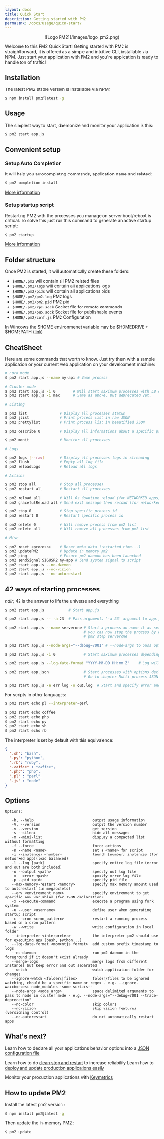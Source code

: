 ```yaml
---
layout: docs
title: Quick Start
description: Getting started with PM2
permalink: /docs/usage/quick-start/
---
```


<center>![Logo PM2](/images/logo_pm2.png)</center>

Welcome to this PM2 Quick Start! Getting started with PM2 is straightforward, it is offered as a simple and intuitive CLI, installable via NPM. Just start your application with PM2 and you're application is ready to handle ton of traffic!

## Installation

The latest PM2 stable version is installable via NPM:

```bash
$ npm install pm2@latest -g
```

## Usage

The simplest way to start, daemonize and monitor your application is this:

```bash
$ pm2 start app.js
```

## Convenient setup

### Setup Auto Completion

It will help you autocompleting commands, application name and related:

```bash
$ pm2 completion install
```

[More information](/docs/usage/auto-completion/)

### Setup startup script

Restarting PM2 with the processes you manage on server boot/reboot is critical. To solve this just run this command to generate an active startup script:

```bash
$ pm2 startup
```

[More information](/docs/usage/startup/)

## Folder structure

Once PM2 is started, it will automatically create these folders:

- `$HOME/.pm2` will contain all PM2 related files
- `$HOME/.pm2/logs` will contain all applications logs
- `$HOME/.pm2/pids` will contain all applications pids
- `$HOME/.pm2/pm2.log` PM2 logs
- `$HOME/.pm2/pm2.pid` PM2 pid
- `$HOME/.pm2/rpc.sock` Socket file for remote commands
- `$HOME/.pm2/pub.sock` Socket file for publishable events
- `$HOME/.pm2/conf.js` PM2 Configuration

In Windows the $HOME environmenet variable may be $HOMEDRIVE + $HOMEPATH ([link](https://github.com/Unitech/pm2/blob/master/constants.js#L16))

## CheatSheet

Here are some commands that worth to know. Just try them with a sample application or your current web application on your development machine:

```bash
# Fork mode
$ pm2 start app.js --name my-api # Name process

# Cluster mode
$ pm2 start app.js -i 0        # Will start maximum processes with LB depending on available CPUs
$ pm2 start app.js -i max      # Same as above, but deprecated yet.

# Listing

$ pm2 list               # Display all processes status
$ pm2 jlist              # Print process list in raw JSON
$ pm2 prettylist         # Print process list in beautified JSON

$ pm2 describe 0         # Display all informations about a specific process

$ pm2 monit              # Monitor all processes

# Logs

$ pm2 logs [--raw]       # Display all processes logs in streaming
$ pm2 flush              # Empty all log file
$ pm2 reloadLogs         # Reload all logs

# Actions

$ pm2 stop all           # Stop all processes
$ pm2 restart all        # Restart all processes

$ pm2 reload all         # Will 0s downtime reload (for NETWORKED apps)
$ pm2 gracefulReload all # Send exit message then reload (for networked apps)

$ pm2 stop 0             # Stop specific process id
$ pm2 restart 0          # Restart specific process id

$ pm2 delete 0           # Will remove process from pm2 list
$ pm2 delete all         # Will remove all processes from pm2 list

# Misc

$ pm2 reset <process>    # Reset meta data (restarted time...)
$ pm2 updatePM2          # Update in memory pm2
$ pm2 ping               # Ensure pm2 daemon has been launched
$ pm2 sendSignal SIGUSR2 my-app # Send system signal to script
$ pm2 start app.js --no-daemon
$ pm2 start app.js --no-vizion
$ pm2 start app.js --no-autorestart
```

## 42 ways of starting processes

*ndlr;* 42 is the answer to life the universe and everything

```bash
$ pm2 start app.js           # Start app.js

$ pm2 start app.js -- -a 23  # Pass arguments '-a 23' argument to app.js script

$ pm2 start app.js --name serverone # Start a process an name it as server one
                                    # you can now stop the process by doing
                                    # pm2 stop serverone

$ pm2 start app.js --node-args="--debug=7001" # --node-args to pass options to node V8

$ pm2 start app.js -i 0             # Start maximum processes depending on available CPUs (cluster mode)

$ pm2 start app.js --log-date-format "YYYY-MM-DD HH:mm Z"    # Log will be prefixed with custom time format

$ pm2 start app.json                # Start processes with options declared in app.json
                                    # Go to chapter Multi process JSON declaration for more

$ pm2 start app.js -e err.log -o out.log  # Start and specify error and out log

```

For scripts in other languages:

```bash
$ pm2 start echo.pl --interpreter=perl

$ pm2 start echo.coffee
$ pm2 start echo.php
$ pm2 start echo.py
$ pm2 start echo.sh
$ pm2 start echo.rb
```

The interpreter is set by default with this equivalence:

```json
{
  ".sh": "bash",
  ".py": "python",
  ".rb": "ruby",
  ".coffee" : "coffee",
  ".php": "php",
  ".pl" : "perl",
  ".js" : "node"
}
```

## Options

```
Options:

   -h, --help                           output usage information
   -V, --version                        output the version number
   -v --version                         get version
   -s --silent                          hide all messages
   -m --mini-list                       display a compacted list without formatting
   -f --force                           force actions
   -n --name <name>                     set a <name> for script
   -i --instances <number>              launch [number] instances (for networked app)(load balanced)
   -l --log [path]                      specify entire log file (error and out are both included)
   -o --output <path>                   specify out log file
   -e --error <path>                    specify error log file
   -p --pid <pid>                       specify pid file
   --max-memory-restart <memory>        specify max memory amount used to autorestart (in megaoctets)
   --env <environment_name>             specify environment to get specific env variables (for JSON declaration)
   -x --execute-command                 execute a program using fork system
   -u --user <username>                 define user when generating startup script
   -c --cron <cron_pattern>             restart a running process based on a cron pattern
   -w --write                           write configuration in local folder
   --interpreter <interpreter>          the interpreter pm2 should use for executing app (bash, python...)
   --log-date-format <momentjs format>  add custom prefix timestamp to logs
   --no-daemon                          run pm2 daemon in the foreground if it doesn't exist already
   --merge-logs                         merge logs from different instances but keep error and out separated
   --watch                              watch application folder for changes
   --ignore-watch <folders|files>       folder/files to be ignored watching, chould be a specific name or regex - e.g. --ignore-watch="test node_modules "some scripts""
   --node-args <node_args>              space delimited arguments to pass to node in cluster mode - e.g. --node-args="--debug=7001 --trace-deprecation"
   --no-color                           skip colors
   --no-vizion                          skip vizion features (versioning control)
   --no-autorestart                     do not automatically restart apps
```

## What's next?

Learn how to declare all your applications behavior options into a [JSON configuration file](http://pm2.keymetrics.io/docs/usage/application-declaration/)

Learn how to do [clean stop and restart](http://pm2.keymetrics.io/docs/usage/signals-clean-restart/) to increase reliability 
Learn how to [deploy and update production applications easily](http://pm2.keymetrics.io/docs/usage/deployment/)

Monitor your production applications with [Keymetrics](https://keymetrics.io/)

## How to update PM2

Install the latest pm2 version :

```bash
$ npm install pm2@latest -g
```

Then update the in-memory PM2 :

```bash
$ pm2 update
```
